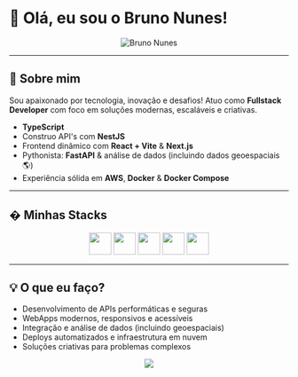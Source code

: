 # 👋 Olá, eu sou o Bruno Nunes!

<p align="center">
	<img src="https://capsule-render.vercel.app/api?type=waving&color=0:007acc,100:00c896&height=180&section=header&text=Bruno%20Nunes&fontSize=40&fontAlignY=50&desc=Fullstack%20Developer%20%7C%20TypeScript%20%7C%20Python%20%7C%20AWS&descSize=20&descAlign=50&fontColor=ffffff&descColor=ffffff" alt="Bruno Nunes"/>
</p>

---

## 🚀 Sobre mim

Sou apaixonado por tecnologia, inovação e desafios! Atuo como **Fullstack Developer** com foco em soluções modernas, escaláveis e criativas.

- **TypeScript**
- Construo API's com **NestJS**
- Frontend dinâmico com **React + Vite** & **Next.js**
- Pythonista: **FastAPI** & análise de dados (incluindo dados geoespaciais 🌎)
- Experiência sólida em **AWS**, **Docker** & **Docker Compose**

---

## �️ Minhas Stacks

<div align="center">
	<img src="https://cdn.jsdelivr.net/gh/devicons/devicon/icons/typescript/typescript-original.svg" width="40"/>
	<img src="https://cdn.jsdelivr.net/gh/devicons/devicon/icons/react/react-original.svg" width="40"/>
	<img src="https://cdn.jsdelivr.net/gh/devicons/devicon/icons/python/python-original.svg" width="40"/>
	<img src="https://cdn.jsdelivr.net/gh/devicons/devicon/icons/fastapi/fastapi-original.svg" width="40"/>
	<img src="https://cdn.jsdelivr.net/gh/devicons/devicon/icons/docker/docker-original.svg" width="40"/>
</div>

---

## 💡 O que eu faço?

- Desenvolvimento de APIs performáticas e seguras
- WebApps modernos, responsivos e acessíveis
- Integração e análise de dados (incluindo geoespaciais)
- Deploys automatizados e infraestrutura em nuvem
- Soluções criativas para problemas complexos

<p align="center">
	<img src="https://capsule-render.vercel.app/api?type=waving&color=0:00c896,100:007acc&height=120&section=footer"/>
</p>
